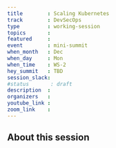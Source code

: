 ```yaml
---
title        : Scaling Kubernetes
track        : DevSecOps
type         : working-session
topics       :
featured     :
event        : mini-summit
when_month   : Dec
when_day     : Mon
when_time    : WS-2
hey_summit   : TBD
session_slack:
#status       : draft
description  :
organizers   :
youtube_link :
zoom_link    :
---
```


## About this session
